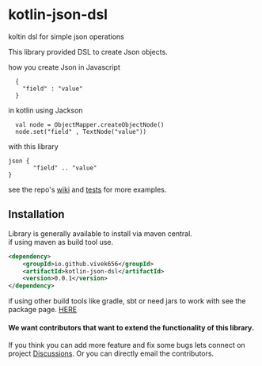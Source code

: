 # kotlin-json-dsl
koltin dsl for simple json operations

This library provided DSL to create Json objects.

how you create Json in Javascript
```
  {
    "field" : "value"
  }
```

in kotlin using Jackson 
```
  val node = ObjectMapper.createObjectNode()
  node.set("field" , TextNode("value"))
```

with this library
```
json {
       "field" .. "value"
}
```

see the repo's [wiki](https://github.com/vivek656/kotlin-json-dsl/wiki) and [tests](https://github.com/vivek656/kotlin-json-dsl/blob/main/src/test/kotlin/latwal/kotlin/jsondsl/kotlinjsondsl/json/builder/BuilderTests.kt) for more examples.

## Installation
Library is generally available to install via maven central.</br>
if using maven as build tool use.
```xml
<dependency>
    <groupId>io.github.vivek656</groupId>
    <artifactId>kotlin-json-dsl</artifactId>
    <version>0.0.1</version>
</dependency>
```
if using other build tools like gradle, sbt or need jars to work with see the package page.
[HERE](https://central.sonatype.com/artifact/io.github.vivek656/kotlin-json-dsl)


#### We want contributors that want to extend the functionality of this library.

If you think you can add more feature and fix some bugs lets connect on project [Discussions](https://github.com/vivek656/kotlin-json-dsl/discussions).
Or you can directly email the contributors.
